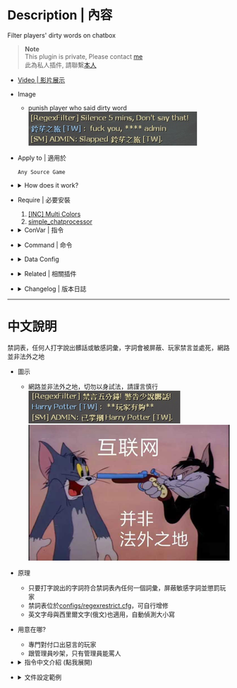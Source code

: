 # Description | 內容
Filter players' dirty words on chatbox

> __Note__ <br/>
This plugin is private, Please contact [me](https://github.com/fbef0102/Game-Private_Plugin#私人插件列表-private-plugins-list)<br/>
此為私人插件, 請聯繫[本人](https://github.com/fbef0102/Game-Private_Plugin#私人插件列表-private-plugins-list)

* [Video | 影片展示](https://youtu.be/XQqzDsdo55o)

* Image
    * punish player who said dirty word
    <br/>![sm_regexfilter_1](image/sm_regexfilter_1.jpg)

* Apply to | 適用於
	```
	Any Source Game
	```

* <details><summary>How does it work?</summary>

    * Punish player who said dirty word (Ban, Slap, Kick, ...)
    * Modify dirty word table in [configs/regexrestrict.cfg](configs/regexrestrict.cfg)
</details>

* Require | 必要安裝
    1. [[INC] Multi Colors](https://github.com/fbef0102/L4D1_2-Plugins/releases/tag/Multi-Colors)
    2. [simple_chatprocessor](https://github.com/fbef0102/Sourcemod-Plugins/tree/main/simple_chatprocessor)

* <details><summary>ConVar | 指令</summary>

    * cfg/sourcemod/sm_regexfilter.cfg
        ```php
        // If 1, REGEXFILTER Enabled
        regexfilter_enable "1"

        // If 1, Remove all whitespace
        regexfilter_remove_white_space "0"
        ```
</details>

* <details><summary>Command | 命令</summary>

    None
</details>

* <details><summary>Data Config</summary>

    * [configs/regexrestrict.cfg](configs/regexrestrict.cfg)
        ```php
        "Censor"
        {
            "Block2_English"  // Whatever name
            {
                "chatpattern"		"fuck" // dirty word you want to ban, comparison is case insensitive.
                "chatpattern"		"shit"
                "replace"			"****" // Replace the matches with a string
                "warn"				"Don't say that!" // Warn the client they are violating the matching rules
                "action"			"sm_slap #%u 30"  // server executes an RCON command, to see more cmds: https://wiki.alliedmods.net/Admin_commands_(sourcemod)#Basic_Commands
		
                // 3 times dirty words within 4000 seconds, player will be banned 180 mins
                "limit"				"3"
                "forgive"			"4000"
                "punish"			"sm_ban #%u 180 #%r" //A punishment (RCON command)
                
                //Allow admins with specified levels to be immune (Empty = Everyone, -1: Nobody)	
                "immunity"          "z" 
            }	
        }
        ```

    * Other keyValue
        ```php
        "replaceall" "****" // Replace the whole sentance with a string
        "block" "1" // Block message
        ```

    * action
        ```php
        #%u = user id
        #%i = client id
        #%n = player name
        #%s = player steam id
        #%r = warn message
        ```
</details>

* <details><summary>Related | 相關插件</summary>

    1. [lfd_noTeamSay](https://github.com/fbef0102/L4D1_2-Plugins/tree/master/lfd_noTeamSay): Redirecting all 'say_team' messages to 'say'
        * 沒有隊伍頻道，任何人打字說話一律大家都看得見
    2. [GagMuteBanEx](https://github.com/fbef0102/L4D1_2-Plugins/tree/master/GagMuteBanEx): gag & mute & ban - Ex
        * 封鎖/禁音/禁字-強化版
    3. [savechat](https://github.com/fbef0102/L4D1_2-Plugins/tree/master/savechat): Records player chat messages to a file
        * 紀錄玩家的聊天紀錄到文件裡
    4. [l4d_invalid_name](/L4D_插件/Anti_Griefer_防惡意路人/l4d_invalid_name): Kick player if has invalid name via Regular Expressions
        * 名字封鎖表，任何人的名字有髒話或敏感詞彙，會踢出玩家
</details>

* <details><summary>Changelog | 版本日誌</summary>

    * v1.4h (2024-9-21)
        * Fix memory leak
        * Optimize code

    * v1.3h (2024-8-3)
        * Require simple_chatprocessor 1.8h or above

    * v1.2h (2024-1-31)
        * Remake code, convert code to latest syntax
        * Updare data config

    * v1.1h (2024-1-14)
        * Support Cyrillic letters, comparison is case insensitive.

    * v1.0h (2023-10-28)
        * Optimize Code and fix memory leak

    * v1.4 (2023-5-13)
        * Optimize Code
        * Change method to detect client say, require "simple_chatprocessor"

    * v1.3
        * Remake Code
        * Add "replaceall" option
        * Fix memory leak

    * v1.2
        * [By Twilight Suzuka](https://forums.alliedmods.net/showthread.php?t=71867)
</details>

- - - -
# 中文說明
禁詞表，任何人打字說出髒話或敏感詞彙，字詞會被屏蔽、玩家禁言並處死，網路並非法外之地

* 圖示
    * 網路並非法外之地，切勿以身試法，請謹言慎行
    <br/>![zho/sm_regexfilter_1](image/zho/sm_regexfilter_1.jpg)
    <br/>![zho/sm_regexfilter_2](image/zho/sm_regexfilter_2.jpg)

* 原理
    * 只要打字說出的字詞符合禁詞表內任何一個詞彙，屏蔽敏感字詞並懲罰玩家
    * 禁詞表位於[configs/regexrestrict.cfg](configs/regexrestrict.cfg)，可自行增修
    * 英文字母與西里爾文字(俄文)也適用，自動偵測大小寫

* 用意在哪?
    * 專門對付口出惡言的玩家
    * 跟管理員吵架，只有管理員能罵人

* <details><summary>指令中文介紹 (點我展開)</summary>

    * cfg/sourcemod/sm_regexfilter.cfg
        ```php
        // 0=關閉插件, 1=啟動插件
        regexfilter_enable "1"

        // 為1時，忽略空白符號
        regexfilter_remove_white_space "0"
        ```
</details>

* <details><summary>文件設定範例</summary>

    * 禁詞表可自行增修
    * 可設置權限，管理員的言論不會受到插件的審查
    * 敏感字詞可以用其他文字和諧取代
    * [configs/regexrestrict.cfg](configs/regexrestrict.cfg)
        ```php
        "Censor"
        {
            "Block3_China" //敏感字詞合集名稱，可自取
            {
                "chatpattern"       "nmsl" //敏感字詞為nmsl，即使字母大寫也會被檢測到
                "chatpattern"       "cao"
                "replaceall"        "我是傻B！" // 取代整句話
                "warn"              "少说脏话!" // 顯示警告
                "action"            "sm_slap #%u 30" //設置要懲罰的動作，此處命令巴掌30滴傷害，想看更多命令：https://wiki.alliedmods.net/Admin_commands_(sourcemod)

                // 在4000秒內說出3次敏感字詞將會被伺服器封鎖長達180分鐘
                "limit"             "3"
                "forgive"           "4000"
                "punish"            "sm_ban #%u 180 '脏话太多，已被封禁3小时'"

                //有這個權限的管理員不受到審查 (空 = 所有人不受審查, -1: 所有人受審查)
                "immunity"          "z"
            }	
        }
        ```

    * 其他可用參數
        ```php
        "replace" "xxxx" // 敏感字詞用其他文字取代
        "block" "1" // 阻擋訊息
        ```

    * action能寫的參數
        ```php
        #%u = 玩家的user id
        #%i = 玩家的client id
        #%n = 玩家名字
        #%s = 玩家的Steam ID (Steam_x:x:xxxx)
        #%r = 警告訊息
        ```
</details>
